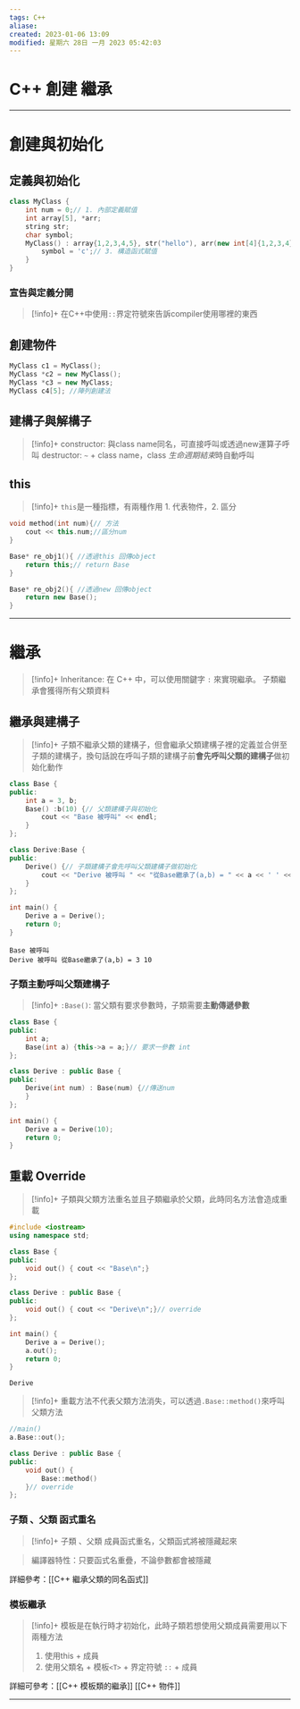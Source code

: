 ```yaml
---
tags: C++
aliase: 
created: 2023-01-06 13:09
modified: 星期六 28日 一月 2023 05:42:03
---
```


# C++ 創建 繼承
***
# 創建與初始化
## 定義與初始化
```cpp linenos title:"3種初始化方式"
class MyClass {
    int num = 0;// 1. 內部定義賦值
    int array[5], *arr;
    string str;
    char symbol;
    MyClass() : array{1,2,3,4,5}, str("hello"), arr(new int[4]{1,2,3,4}) {// 2. 構造函式賦值 
	    symbol = 'c';// 3. 構造函式賦值 
    }
}
```

### 宣告與定義分開
>[!info]+
>在C++中使用`::`界定符號來告訴compiler使用哪裡的東西

## 創建物件
```cpp linenos title:"3種創建方式"
MyClass c1 = MyClass();
MyClass *c2 = new MyClass();
MyClass *c3 = new MyClass;
MyClass c4[5]; //陣列創建法
```

## 建構子與解構子
>[!info]+
>constructor: 與class name同名，可直接呼叫或透過new運算子呼叫
>destructor: `~` + class name，class *生命週期結束*時自動呼叫

## this
>[!info]+
>`this`是一種指標，有兩種作用 1. 代表物件，2. 區分

```cpp linenos title:"this的作用"
void method(int num){// 方法
	cout << this.num;//區分num
}

Base* re_obj1(){ //透過this 回傳object
	return this;// return Base
}

Base* re_obj2(){ //透過new 回傳object
	return new Base();
}
```

***
# 繼承

>[!info]+
>Inheritance: 在 C++ 中，可以使用關鍵字 ` : ` 來實現繼承。
>子類繼承會獲得所有父類資料

## 繼承與建構子
>[!info]+
>子類不繼承父類的建構子，但會繼承父類建構子裡的定義並合併至子類的建構子，換句話說在呼叫子類的建構子前**會先呼叫父類的建構子**做初始化動作

```cpp linenos title:"繼承與建構子"
class Base {
public:
    int a = 3, b;
    Base() :b(10) {// 父類建構子與初始化
        cout << "Base 被呼叫" << endl;
    }
};

class Derive:Base {
public:
    Derive() {// 子類建構子會先呼叫父類建構子做初始化
        cout << "Derive 被呼叫 " << "從Base繼承了(a,b) = " << a << ' ' << b << endl;
    }
};

int main() {
    Derive a = Derive();
	return 0;
}
```
```result
Base 被呼叫
Derive 被呼叫 從Base繼承了(a,b) = 3 10
```

### 子類主動呼叫父類建構子
>[!info]+
>`:Base()`: 當父類有要求參數時，子類需要**主動傳遞參數**

```cpp linenos title:"子類傳參給父類建構子"
class Base {
public:
    int a;
    Base(int a) {this->a = a;}// 要求一參數 int
};

class Derive : public Base { 
public:
    Derive(int num) : Base(num) {//傳送num 
    }
};

int main() {
    Derive a = Derive(10);
    return 0;
}
```

## 重載 Override
>[!info]+
>子類與父類方法重名並且子類繼承於父類，此時同名方法會造成重載

```cpp linenos title:"子類傳參給父類建構子"
#include <iostream>
using namespace std;

class Base {
public:
    void out() { cout << "Base\n";}
};

class Derive : public Base { 
public:
    void out() { cout << "Derive\n";}// override
};

int main() {
    Derive a = Derive();
    a.out();
    return 0;
}
```
```result
Derive
```

>[!info]+
>重載方法不代表父類方法消失，可以透過`.Base::method()`來呼叫父類方法

```cpp linenos title:"透過指定class"
//main()
a.Base::out();
```

```cpp linenos title:"在子類中透過指定class"
class Derive : public Base { 
public:
    void out() { 
	    Base::method()
    }// override
};
```


### 子類 、父類 函式重名
>[!info]+
>子類 、父類 成員函式重名，父類函式將被隱藏起來

>編譯器特性：只要函式名重疊，不論參數都會被隱藏

詳細參考：[[C++ 繼承父類的同名函式]]

### 模板繼承
>[!info]+
>模板是在執行時才初始化，此時子類若想使用父類成員需要用以下兩種方法
>1. 使用this + 成員
>2. 使用父類名 + 模板`<T>` + 界定符號 `::` + 成員

詳細可參考：[[C++ 模板類的繼承]] [[C++ 物件]]

***
